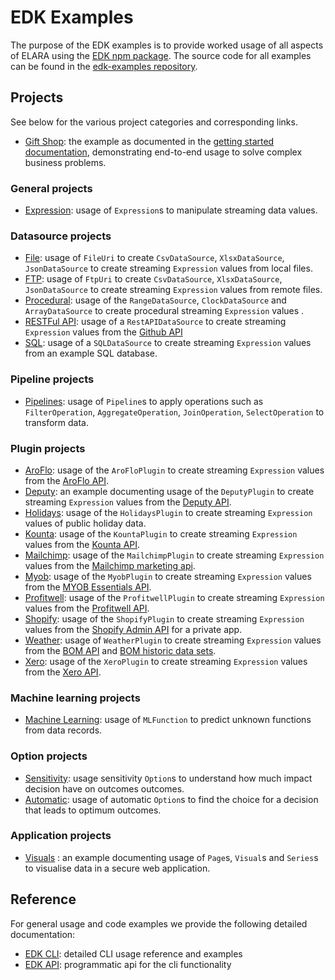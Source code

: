 # EDK Examples

The purpose of the EDK examples is to provide worked usage of all aspects of ELARA using the [EDK npm package](https://www.npmjs.com/package/@elaraai/edk). The source code for all examples can be found in the [edk-examples repository](https://github.com/elaraai/edk-examples).

## Projects
See below for the various project categories and corresponding links.

- [Gift Shop](./east/README.md): the example as documented in the [getting started documentation](../start/start.development), demonstrating end-to-end usage to solve complex business problems.

### General projects
- [Expression](./east/README.md): usage of `Expression`s to manipulate streaming data values.

### Datasource projects
- [File](./datasource/files/README.md): usage of `FileUri` to create `CsvDataSource`, `XlsxDataSource`, `JsonDataSource` to create streaming `Expression` values from local files.
- [FTP](./datasource/ftp/README.md): usage of `FtpUri` to create `CsvDataSource`, `XlsxDataSource`, `JsonDataSource` to create streaming `Expression` values from remote files.
- [Procedural](./datasource/procedural/README.md): usage of the `RangeDataSource`, `ClockDataSource` and `ArrayDataSource` to create procedural streaming `Expression` values .
- [RESTFul API](./datasource/rest/README.md): usage of a `RestAPIDataSource` to create streaming `Expression` values from the [Github API](https://docs.github.com/en/rest)
- [SQL](./datasource/sql/README.md): usage of a `SQLDataSource` to create streaming `Expression` values from an example SQL database.

### Pipeline projects
- [Pipelines](./pipelines/README.md): usage of `Pipeline`s to apply operations such as `FilterOperation`, `AggregateOperation`, `JoinOperation`, `SelectOperation` to transform data.

### Plugin projects
- [AroFlo](./datasource/plugin/aroflo/README.md): usage of the `AroFloPlugin` to create streaming `Expression` values from the [AroFlo API](https://apidocs.aroflo.com/).
- [Deputy](./datasource/plugin/deputy/README.md): an example documenting usage of the `DeputyPlugin` to create streaming `Expression` values from the [Deputy API](https://www.deputy.com/api-doc/API/Getting_Started).
- [Holidays](./datasource/plugin/holidays/README.md): usage of the `HolidaysPlugin`  to create streaming `Expression` values of public holiday data.
- [Kounta](./datasource/plugin/kounta/README.md): usage of the `KountaPlugin` to create streaming `Expression` values from the [Kounta API](https://apidoc.kounta.com/).
- [Mailchimp](./datasource/plugin/mailchimp/README.md): usage of the `MailchimpPlugin` to create streaming `Expression` values from the [Mailchimp marketing api](https://mailchimp.com/developer/marketing/api/).
- [Myob](./datasource/plugin/myob/README.md): usage of the `MyobPlugin` to create streaming `Expression` values from the [MYOB Essentials API](https://developer.myob.com/api/accountright/api-overview/getting-started/).
- [Profitwell](./datasource/plugin/profitwell/README.md): usage of the `ProfitwellPlugin` to create streaming `Expression` values from the [Profitwell API](https://profitwellapiv2.docs.apiary.io/).
- [Shopify](./datasource/plugin/shopify/README.md): usage of the `ShopifyPlugin` to create streaming `Expression` values from the [Shopify Admin API](https://shopify.dev/api/admin/rest/reference) for a private app.
- [Weather](./datasource/plugin/weather/README.md): usage of `WeatherPlugin` to create streaming `Expression` values from the [BOM API](https://api.weather.bom.gov.au/v1) and [BOM historic data sets](ftp://ftp.bom.gov.au/anon/gen/clim_data/IDCKWCDEA0).
- [Xero](./datasource/plugin/xero/README.md): usage of the `XeroPlugin` to create streaming `Expression` values from the [Xero API](https://developer.xero.com/).

### Machine learning projects
- [Machine Learning](./ml/README.md): usage of `MLFunction` to predict unknown functions from data records.

### Option projects
- [Sensitivity](./options/sensitivity/README.md): usage sensitivity `Option`s to understand how much impact decision have on outcomes outcomes.
- [Automatic](./options/automatic/README.md): usage of automatic `Option`s to find the choice for a decision that leads to optimum outcomes.

### Application projects
- [Visuals](./visuals/README.md) : an example documenting usage of `Page`s, `Visual`s and `Series`s to visualise data in a secure web application.

## Reference
For general usage and code examples we provide the following detailed documentation:
- [EDK CLI](../cli/cli.md): detailed CLI usage reference and examples
- [EDK API](../api/index.md): programmatic api for the cli functionality